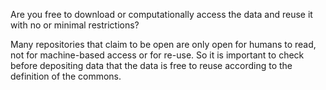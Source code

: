 Are you free to download or computationally access the data and reuse it with no or  minimal restrictions?

Many repositories that claim to be open are only open for humans to read, not for machine-based access or for re-use. So it is important to check before depositing data that the data is free to reuse according to the definition of the commons.
